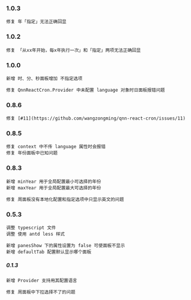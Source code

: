 

### 1.0.3

    修复 年「指定」无法正确回显

### 1.0.2

    修复 「从xx年开始，每x年执行一次」和「指定」两项无法正确回显

### 1.0.0

    新增 时、分、秒面板增加 不指定选项
    
    修复 QnnReactCron.Provider 中未配置 language 对象时日面板报错问题 

### 0.8.6

    修复 [#11](https://github.com/wangzongming/qnn-react-cron/issues/11)

### 0.8.5

    修复 context 中不传 language 属性时会报错
    修复 年份面板中已知问题

### 0.8.3

    新增 minYear 用于全局配置最小可选择的年份
    新增 maxYear 用于全局配置最大可选择的年份

    修复 周面板没有本地化配置和指定选项中只显示英文的问题 

### 0.5.3

    调整 typescript 文件
    调整 使用 antd less 样式

    新增 panesShow 下的属性设置为 false 可使面板不显示 
    新增 defaultTab 配置默认显示哪个面板 

##### 0.1.3

    新增 Provider 支持用其配置语言 

    修复 周面板中下拉选择不了的问题 
